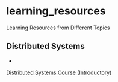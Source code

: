 # learning_resources
Learning Resources from Different Topics

## Distributed Systems
- 
[Distributed Systems Course (Introductory)](https://www.distributedsystemscourse.com/)
